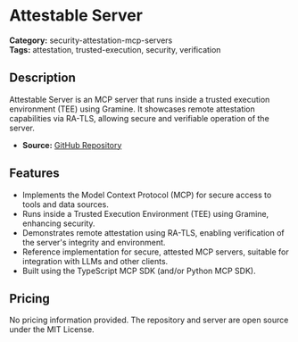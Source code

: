 # Attestable Server

**Category:** security-attestation-mcp-servers  
**Tags:** attestation, trusted-execution, security, verification

## Description
Attestable Server is an MCP server that runs inside a trusted execution environment (TEE) using Gramine. It showcases remote attestation capabilities via RA-TLS, allowing secure and verifiable operation of the server.

- **Source:** [GitHub Repository](https://github.com/chris-ryu/mcp-servers)

## Features
- Implements the Model Context Protocol (MCP) for secure access to tools and data sources.
- Runs inside a Trusted Execution Environment (TEE) using Gramine, enhancing security.
- Demonstrates remote attestation using RA-TLS, enabling verification of the server's integrity and environment.
- Reference implementation for secure, attested MCP servers, suitable for integration with LLMs and other clients.
- Built using the TypeScript MCP SDK (and/or Python MCP SDK).

## Pricing
No pricing information provided. The repository and server are open source under the MIT License.
